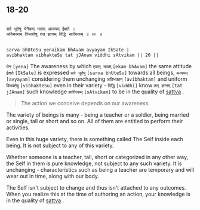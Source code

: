 ## 18-20


```shloka-sa

सर्व भूतेषु येनैकम् भावम् अव्ययम् ईक्षते ।
अविभक्तम् विभक्तेषु तत् ज्ञानम् विद्धि सात्विकम् ॥ २० ॥

```
```shloka-sa-hk

sarva bhUteSu yenaikam bhAvam avyayam IkSate |
avibhaktam vibhakteSu tat jJAnam viddhi sAtvikam || 20 ||

```
`येन` `[yena]` The awareness by which `एकम् भावम्` `[ekam bhAvam]` the same attitude `ईक्षते` `[IkSate]` is expressed `सर्व भूतेषु` `[sarva bhUteSu]` towards all beings, `अव्ययम्` `[avyayam]` considering them unchanging `अविभक्तम्` `[avibhaktam]` and uniform `विभक्तेषु` `[vibhakteSu]` even in their variety - `विद्धि` `[viddhi]` know `तत् ज्ञानम्` `[tat jJAnam]` such knowledge `सात्विकम्` `[sAtvikam]` to be in the quality of 
[sattva](sattva)
.


<a name='applnote_223'></a>
> The action we conceive depends on our awareness.



The variety of beings is many - being a teacher or a soldier, being married or single, tall or short and so on. All of them are entitled to perform their activities. 

Even in this huge variety, there is something called The Self inside each being. It is not subject to any of this variety. 

Whether someone is a teacher, tall, short or categorized in any other way, the Self in them is pure knowledge, not subject to any such variety. It is unchanging - characteristics such as being a teacher are temporary and will wear out in time, along with our body. 

The Self isn't subject to change and thus isn't attached to any outcomes. When you realize this at the time of authoring an action, your knowledge is in the quality of 
[sattva](sattva)
.



